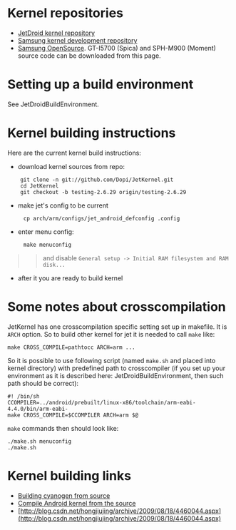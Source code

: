 # Kernel repositories #
  * [JetDroid kernel repository](http://github.com/Dopi/JetKernel)
  * [Samsung kernel development repository](http://git.kernel.org/pub/scm/linux/kernel/git/kki_ap/linux-2.6-samsung.git/)
  * [Samsung OpenSource](http://opensource.samsungmobile.com/index.jsp?page=1). GT-I5700 (Spica) and SPH-M900 (Moment) source code can be downloaded from this page.

# Setting up a build environment #
See JetDroidBuildEnvironment.

# Kernel building instructions #
Here are the current kernel build instructions:
  * download kernel sources from repo:
```
    git clone -n git://github.com/Dopi/JetKernel.git
    cd JetKernel
    git checkout -b testing-2.6.29 origin/testing-2.6.29
```
  * make jet's config to be current
```
     cp arch/arm/configs/jet_android_defconfig .config
```
  * enter menu config:
```
     make menuconfig
```
> > and disable `General setup -> Initial RAM filesystem and RAM disk...`
  * after it you are ready to build kernel

# Some notes about crosscompilation #
JetKernel has one crosscompilation specific setting set up in makefile.
It is `ARCH` option. So to build other kernel for jet it is needed to call `make` like:
```
make CROSS_COMPILE=pathtocc ARCH=arm ...
```
So it is possible to use following script (named `make.sh` and placed into kernel directory) with predefined path to crosscompiler (if you set up your environment as it is described here: JetDroidBuildEnvironment, then such path should be correct):
```
#! /bin/sh
CCOMPILER=../android/prebuilt/linux-x86/toolchain/arm-eabi-4.4.0/bin/arm-eabi-
make CROSS_COMPILE=$CCOMPILER ARCH=arm $@
```
`make` commands then should look like:
```
./make.sh menuconfig
./make.sh
```

# Kernel building links #
  * [Building cyanogen from source](http://wiki.cyanogenmod.com/index.php/Building_from_source)
  * [Compile Android kernel from the source](http://whyandroid.com/android/221-compile-android-kernel-from-the-source.html)
  * [http://blog.csdn.net/hongjiujing/archive/2009/08/18/4460044.aspx](http://blog.csdn.net/hongjiujing/archive/2009/08/18/4460044.aspx)